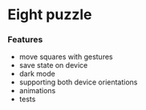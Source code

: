 # Eight puzzle

### Features
* move squares with gestures
* save state on device
* dark mode
* supporting both device orientations
* animations
* tests
